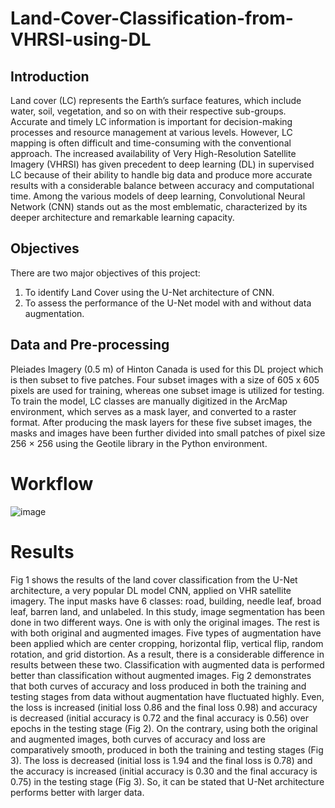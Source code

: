# Land-Cover-Classification-from-VHRSI-using-DL
## Introduction
Land cover (LC) represents the Earth’s surface features, which include water, soil, vegetation, and so on with their respective sub-groups. Accurate and timely LC
information is important for decision-making processes and resource management at various levels. However, LC mapping is often difficult and time-consuming with
the conventional approach. The increased availability of Very High-Resolution Satellite Imagery (VHRSI) has given precedent to deep learning (DL) in
supervised LC because of their ability to handle big data and produce more accurate results with a considerable balance between accuracy and computational time.
Among the various models of deep learning, Convolutional Neural Network (CNN) stands out as the most emblematic, characterized by its deeper architecture and remarkable learning capacity.

## Objectives
There are two major objectives of this project:
1. To identify Land Cover using the U-Net architecture​ of CNN.
2. To assess the performance of the U-Net model with and without data augmentation.

## Data and Pre-processing
Pleiades Imagery (0.5 m) of Hinton Canada is used for this DL project which is then subset to five patches. Four subset images with a size of 605 x 605 pixels are used for training, whereas one subset image is utilized for testing. To train the model, LC classes are manually digitized in the ArcMap environment, which serves as a mask layer, and converted to a raster format. After producing the mask layers for these five subset images, the masks and images have been further divided into small patches of pixel size 256 × 256 using the Geotile library in the Python environment.

# Workflow
![image](https://github.com/Abranidrees/Land-Cover-Classification-from-VHRSI-using-DL/assets/126249551/99dffb67-8908-4aa9-8287-b2a8523ad390)

# Results
Fig 1 shows the results of the land cover classification from the U-Net architecture, a very popular DL model CNN, applied on VHR satellite imagery. The input masks have 6 classes: road, building, needle leaf, broad leaf, barren land, and unlabeled. In this study, image segmentation has been done in two different ways. One is with only the original images. The rest is with both original and augmented images. Five types of augmentation have been applied which are center cropping, horizontal flip, vertical flip, random rotation, and grid distortion. As a result, there is a considerable difference in results between these two. Classification with augmented data is performed better than classification without augmented images. Fig 2 demonstrates that both curves of accuracy and loss produced in both the training and testing stages from data without augmentation have fluctuated highly. Even, the loss is increased (initial loss 0.86 and the final loss 0.98) and accuracy is decreased (initial accuracy is 0.72 and the final accuracy is 0.56) over epochs in the testing stage (Fig 2). On the contrary, using both the original and augmented images, both curves of accuracy and loss are comparatively smooth, produced in both the training and testing stages (Fig 3). The loss is decreased (initial loss is 1.94 and the final loss is 0.78) and the accuracy is increased (initial accuracy is 0.30 and the final accuracy is 0.75) in the testing stage (Fig 3). So, it can be stated that U-Net architecture performs better with larger data.
